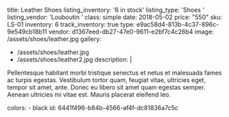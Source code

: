 title: Leather Shoes
listing_inventory: '<span class="inventory-quantity">6</span> in stock'
listing_type: 'Shoes <a href="/cp/collections/entries/store_types/shoes" class="statamify-link"><span class="icon icon-forward"></span></a>'
listing_vendor: 'Louboutin <a href="/cp/collections/entries/store_vendors/louboutin" class="statamify-link"><span class="icon icon-forward"></span></a>'
class: simple
date: 2018-05-02
price: "550"
sku: LS-01
inventory: 6
track_inventory: true
type: e9ac58d4-813b-4c37-896c-9e549cb18b11
vendor: d1367eed-db27-47e0-9611-e2bf7c4c26b4
image: /assets/shoes/leather.jpg
gallery:
  - /assets/shoes/leather.jpg
  - /assets/shoes/leather2.jpg
description: |
  <p>Pellentesque habitant morbi tristique senectus et netus et malesuada fames ac turpis egestas. Vestibulum tortor quam, feugiat vitae, ultricies eget, tempor sit amet, ante. Donec eu libero sit amet quam egestas semper. Aenean ultricies mi vitae est. Mauris placerat eleifend leo.
  </p>
colors:
  - black
id: 6441f496-b84b-4566-af4f-dc81836a7c5c
